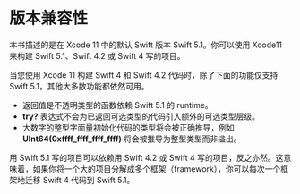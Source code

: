 # 版本兼容性

本书描述的是在 Xcode 11 中的默认 Swift 版本 Swift 5.1。你可以使用 Xcode11 来构建 Swift 5.1、Swift 4.2 或 Swift 4 写的项目。

当您使用 Xcode 11 构建 Swift 4 和 Swift 4.2 代码时，除了下面的功能仅支持 Swift 5.1，其他大多数功能都依然可用。

* 返回值是不透明类型的函数依赖 Swift 5.1 的 runtime。
* **try?** 表达式不会为已返回可选类型的代码引入额外的可选类型层级。
* 大数字的整型字面量初始化代码的类型将会被正确推导，例如 **UInt64(0xffff_ffff_ffff_ffff)** 将会被推导为整型类型而非溢出。

用 Swift 5.1 写的项目可以依赖用 Swift 4.2 或 Swift 4 写的项目，反之亦然。这意味着，如果你将一个大的项目分解成多个框架（framework），你可以每次一个框架地迁移 Swift 4 代码到 Swift 5.1。
